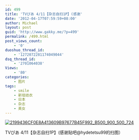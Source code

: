 ```yaml
---
id: 499
title: 'TVぴあ 4/11【杂志自扫1P】(感谢'
date: '2012-04-17T07:59:59+08:00'
author: Michael
layout: post
guid: 'http://www.gakky.me/?p=499'
permalink: /499.html
post_views_count:
    - '0'
duoshuo_thread_id:
    - '1272072281174049044'
dsq_thread_id:
    - '2701064038'
Views:
    - '80'
categories:
    - 图片
tags:
    - smile
    - 新垣结衣
    - 日本
    - 杂志
    - 美女
---
```


[![2199436CF0E8A413609B97677B45F992_B500_900_500_724](http://www.yui-aragaki.org/wp-content/uploads/img/2199436CF0E8A413609B97677B45F992_B500_900_500_724.jpeg)](http://www.yui-aragaki.org/wp-content/uploads/img/2199436CF0E8A413609B97677B45F992_B1280_1280_707_1024.jpeg)

TVぴあ 4/11【杂志自扫1P】(感谢贴吧@hydetetsu99的扫图）